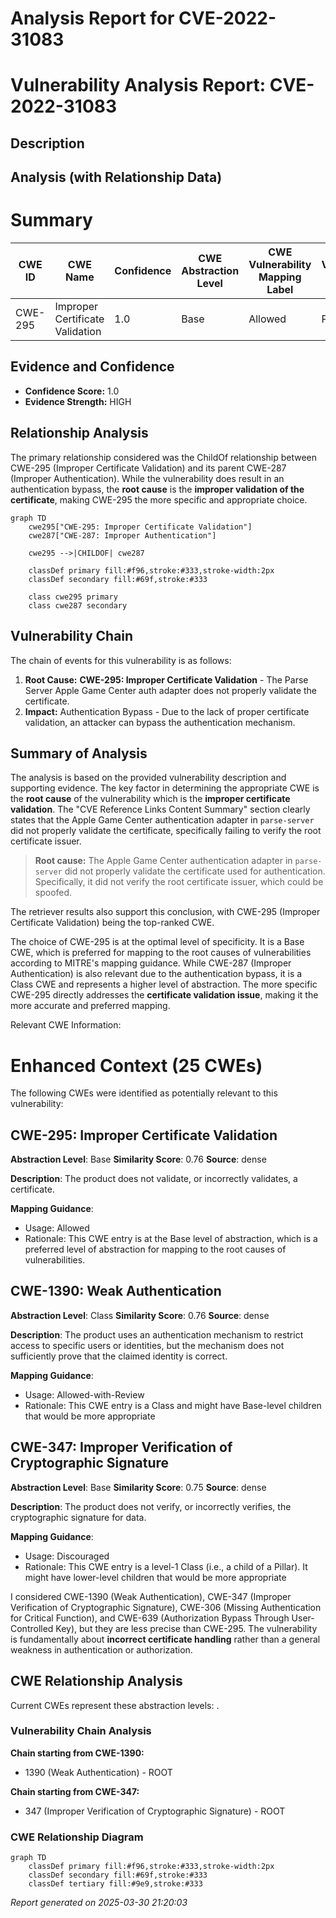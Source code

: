 # Analysis Report for CVE-2022-31083

# Vulnerability Analysis Report: CVE-2022-31083

## Description



## Analysis (with Relationship Data)

# Summary
| CWE ID | CWE Name | Confidence | CWE Abstraction Level | CWE Vulnerability Mapping Label | CWE-Vulnerability Mapping Notes |
|---|---|---|---|---|---|
| CWE-295 | Improper Certificate Validation | 1.0 | Base | Allowed | Primary CWE |

## Evidence and Confidence

*   **Confidence Score:** 1.0
*   **Evidence Strength:** HIGH

## Relationship Analysis
The primary relationship considered was the ChildOf relationship between CWE-295 (Improper Certificate Validation) and its parent CWE-287 (Improper Authentication). While the vulnerability does result in an authentication bypass, the **root cause** is the **improper validation of the certificate**, making CWE-295 the more specific and appropriate choice.

```mermaid
graph TD
    cwe295["CWE-295: Improper Certificate Validation"]
    cwe287["CWE-287: Improper Authentication"]

    cwe295 -->|CHILDOF| cwe287
    
    classDef primary fill:#f96,stroke:#333,stroke-width:2px
    classDef secondary fill:#69f,stroke:#333
    
    class cwe295 primary
    class cwe287 secondary
```

## Vulnerability Chain
The chain of events for this vulnerability is as follows:
1.  **Root Cause:** **CWE-295: Improper Certificate Validation** - The Parse Server Apple Game Center auth adapter does not properly validate the certificate.
2.  **Impact:** Authentication Bypass - Due to the lack of proper certificate validation, an attacker can bypass the authentication mechanism.

## Summary of Analysis
The analysis is based on the provided vulnerability description and supporting evidence. The key factor in determining the appropriate CWE is the **root cause** of the vulnerability which is the **improper certificate validation**. The "CVE Reference Links Content Summary" section clearly states that the Apple Game Center authentication adapter in `parse-server` did not properly validate the certificate, specifically failing to verify the root certificate issuer.

> **Root cause:**
> The Apple Game Center authentication adapter in `parse-server` did not properly validate the certificate used for authentication. Specifically, it did not verify the root certificate issuer, which could be spoofed.

The retriever results also support this conclusion, with CWE-295 (Improper Certificate Validation) being the top-ranked CWE.

The choice of CWE-295 is at the optimal level of specificity. It is a Base CWE, which is preferred for mapping to the root causes of vulnerabilities according to MITRE's mapping guidance. While CWE-287 (Improper Authentication) is also relevant due to the authentication bypass, it is a Class CWE and represents a higher level of abstraction. The more specific CWE-295 directly addresses the **certificate validation issue**, making it the more accurate and preferred mapping.

Relevant CWE Information:

# Enhanced Context (25 CWEs)
The following CWEs were identified as potentially relevant to this vulnerability:

## CWE-295: Improper Certificate Validation
**Abstraction Level**: Base
**Similarity Score**: 0.76
**Source**: dense

**Description**:
The product does not validate, or incorrectly validates, a certificate.

**Mapping Guidance**:
- Usage: Allowed
- Rationale: This CWE entry is at the Base level of abstraction, which is a preferred level of abstraction for mapping to the root causes of vulnerabilities.

## CWE-1390: Weak Authentication
**Abstraction Level**: Class
**Similarity Score**: 0.76
**Source**: dense

**Description**:
The product uses an authentication mechanism to restrict access to specific users or identities, but the mechanism does not sufficiently prove that the claimed identity is correct.

**Mapping Guidance**:
- Usage: Allowed-with-Review
- Rationale: This CWE entry is a Class and might have Base-level children that would be more appropriate

## CWE-347: Improper Verification of Cryptographic Signature
**Abstraction Level**: Base
**Similarity Score**: 0.75
**Source**: dense

**Description**:
The product does not verify, or incorrectly verifies, the cryptographic signature for data.

**Mapping Guidance**:
- Usage: Discouraged
- Rationale: This CWE entry is a level-1 Class (i.e., a child of a Pillar). It might have lower-level children that would be more appropriate

I considered CWE-1390 (Weak Authentication), CWE-347 (Improper Verification of Cryptographic Signature), CWE-306 (Missing Authentication for Critical Function), and CWE-639 (Authorization Bypass Through User-Controlled Key), but they are less precise than CWE-295. The vulnerability is fundamentally about **incorrect certificate handling** rather than a general weakness in authentication or authorization.


## CWE Relationship Analysis

Current CWEs represent these abstraction levels: .


### Vulnerability Chain Analysis

**Chain starting from CWE-1390:**
- 1390 (Weak Authentication) - ROOT


**Chain starting from CWE-347:**
- 347 (Improper Verification of Cryptographic Signature) - ROOT



### CWE Relationship Diagram

```mermaid
graph TD
    classDef primary fill:#f96,stroke:#333,stroke-width:2px
    classDef secondary fill:#69f,stroke:#333
    classDef tertiary fill:#9e9,stroke:#333
```



*Report generated on 2025-03-30 21:20:03*
